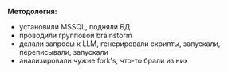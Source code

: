 **Методология:**
* установили MSSQL, подняли БД
* проводили групповой brainstorm
* делали запросы к LLM, генерировали скрипты, запускали, переписывали, запускали
* анализировали чужие fork's, что-то брали из них